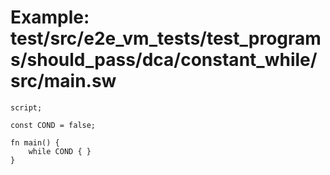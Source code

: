 # Example: test/src/e2e_vm_tests/test_programs/should_pass/dca/constant_while/src/main.sw

```sway
script;

const COND = false;

fn main() {
    while COND { }
}

```
